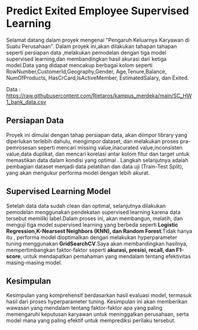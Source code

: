 # Predict Exited Employee Supervised Learning
Selamat datang dalam proyek mengenai "Pengaruh Keluarnya Karyawan di Suatu Perusahaan". Dalam proyek ini,akan dilakukan tahapan tahapan seperti persiapan data ,melakukan pemodelan dengan tiga model supervised learning,dan membandingkan hasil akurasi dari ketiga model.Data yang didapat mencakup berbagai kolom seperti RowNumber,CustomerId,Geography,Gender, Age,Tenure,Balance, NumOfProducts, HasCrCard,IsActiveMember, EstimatedSalary, dan Exited.

Data : https://raw.githubusercontent.com/Rietaros/kampus_merdeka/main/SC_HW1_bank_data.csv

  
## Persiapan Data 
Proyek ini dimulai dengan tahap persiapan data, akan diimpor library yang diperlukan terlebih dahulu, mengimpor dataset, dan melakukan proses pra-pemrosesan seperti mencari missing value,inacurated value,inconsisten value,data duplikat, dan mencari korelasi antar kolom fitur dan target untuk memastikan data dalam kondisi yang optimal . Langkah selanjutnya adalah pembagian dataset menjadi data pelatihan dan data uji (Train-Test Split), yang akan mengukur performa model dengan lebih akurat.

## Supervised Learning Model
Setelah data data sudah clean dan optimal, selanjutnya dilakukan pemodelan menggunakan pendekatan supervised learning karena data tersebut memiliki label.Dalam proses ini, akan membangun, melatih, dan menguji tiga model supervised learning yang berbeda seperti **Logistic Regression,K-Nearsest Neighbors (KNN), dan Random Forest**.Tidak hanya itu , performa model dioptimalkan dengan melakukan hyperparameter tuning menggunakan 
**GridSearchCV**.Saya akan membandingkan hasilnya, mempertimbangkan faktor-faktor seperti **akurasi, presisi, recall, dan F1-score**, untuk mendapatkan pemahaman yang mendalam tentang efektivitas masing-masing model.

## Kesimpulan  
Kesimpulan yang komprehensif berdasarkan hasil evaluasi model, termasuk hasil dari proses hyperparameter tuning. Kesimpulan ini akan memberikan wawasan yang mendalam tentang faktor-faktor apa yang paling memengaruhi keputusan karyawan untuk meninggalkan perusahaan, serta model mana yang paling efektif untuk memprediksi perilaku tersebut.
